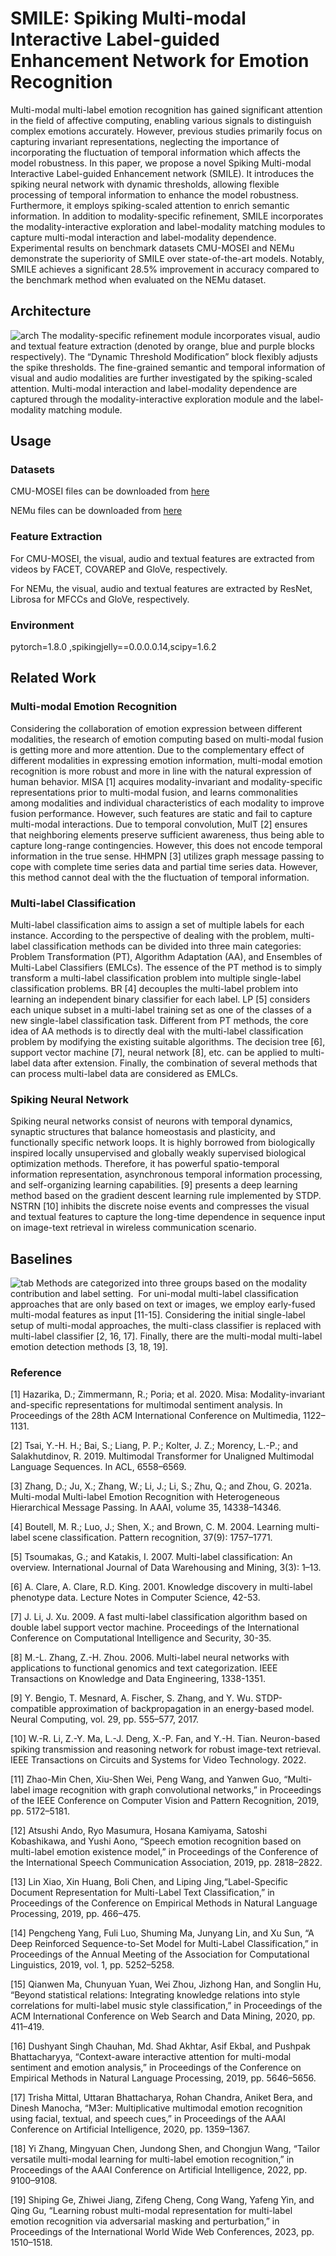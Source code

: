# SMILE: Spiking Multi-modal Interactive Label-guided Enhancement Network for Emotion Recognition
  
Multi-modal multi-label emotion recognition has gained significant attention in the field of affective computing, enabling various signals to distinguish complex emotions accurately.
However, previous studies primarily focus on capturing invariant representations, neglecting the importance of incorporating the fluctuation of temporal information which affects
the model robustness. In this paper, we propose a novel
Spiking Multi-modal Interactive Label-guided Enhancement
network (SMILE). It introduces the spiking neural network
with dynamic thresholds, allowing flexible processing of temporal information to enhance the model robustness. Furthermore, it employs spiking-scaled attention to enrich semantic
information. In addition to modality-specific refinement,
SMILE incorporates the modality-interactive exploration and
label-modality matching modules to capture multi-modal
interaction and label-modality dependence. Experimental
results on benchmark datasets CMU-MOSEI and NEMu
demonstrate the superiority of SMILE over state-of-the-art
models. Notably, SMILE achieves a significant 28.5% improvement in accuracy compared to the benchmark method
when evaluated on the NEMu dataset. 

## Architecture   

![arch](./architecture.png)
The modality-specific refinement module incorporates visual, audio and textual feature
extraction (denoted by orange, blue and purple blocks respectively). The “Dynamic Threshold Modification” block flexibly
adjusts the spike thresholds. The fine-grained semantic and temporal information of visual and audio modalities are further
investigated by the spiking-scaled attention. Multi-modal interaction and label-modality dependence are captured through the
modality-interactive exploration module and the label-modality matching module.

## Usage
### Datasets
CMU-MOSEI files can be downloaded from [here](https://github.com/CMU-MultiComp-Lab/CMU-MultimodalSDK)

NEMu files can be downloaded from [here](https://github.com/MANLP-suda/HHMPN)

### Feature Extraction
 For CMU-MOSEI, the visual, audio and textual features are extracted from videos by FACET, COVAREP and GloVe, respectively. 

 For NEMu, the visual, audio and textual features are extracted by ResNet, Librosa for MFCCs and GloVe, respectively.

### Environment
  pytorch=1.8.0 ,spikingjelly==0.0.0.0.14,scipy=1.6.2

## Related Work
### Multi-modal Emotion Recognition
Considering the collaboration of emotion expression between different modalities, the research of emotion computing based on multi-modal fusion is getting more and more attention. Due to the complementary effect of different modalities in expressing emotion information, multi-modal emotion recognition is more robust and more in line with the natural expression of human behavior. MISA [1] acquires modality-invariant and modality-specific representations prior to multi-modal fusion, and learns commonalities among modalities and individual characteristics of each modality to improve fusion performance. However, such features are static and fail to capture multi-modal interactions. Due to temporal convolution, MulT [2] ensures that neighboring elements preserve sufficient awareness, thus being able to capture long-range contingencies. However, this does not encode temporal information in the true sense. HHMPN [3] utilizes graph message passing to cope with complete time series data and partial time series data. However, this method cannot deal with the the fluctuation of temporal information.

### Multi-label Classification
Multi-label classification aims to assign a set of multiple labels for each instance. According to the perspective of dealing with the problem, multi-label classification methods can be divided into three main categories: Problem Transformation (PT), Algorithm Adaptation (AA), and Ensembles of Multi-Label Classifiers (EMLCs). The essence of the PT method is to simply transform a multi-label classification problem into multiple single-label classification problems. BR [4] decouples the multi-label problem into learning an independent binary classifier for each label. LP [5] considers each unique subset in a multi-label training set as one of the classes of a new single-label classification task. Different from PT methods, the core idea of AA methods is to directly deal with the multi-label classification problem by modifying the existing suitable algorithms. The decision tree [6], support vector machine [7], neural network [8], etc. can be applied to multi-label data after extension. Finally, the combination of several methods that can process multi-label data are considered as EMLCs. 

### Spiking Neural Network
Spiking neural networks consist of neurons with temporal dynamics, synaptic structures that balance homeostasis and plasticity, and functionally specific network loops. It is highly borrowed from biologically inspired locally unsupervised and globally weakly supervised biological optimization methods. Therefore, it has powerful spatio-temporal information representation, asynchronous temporal information processing, and self-organizing learning capabilities. [9] presents a deep learning method based on the gradient descent learning rule implemented by STDP. NSTRN [10] inhibits the discrete noise events and compresses the visual and textual features to 
capture the long-time dependence in sequence input on image-text retrieval in wireless communication scenario. 

## Baselines

![tab](./table.png)
Methods are categorized into three groups based on the modality contribution and label setting. 
For uni-modal multi-label classification approaches that are only based on text or images, we employ early-fused multi-modal features as input [11-15]. Considering the initial single-label setup of multi-modal approaches, the multi-class classifier is replaced with multi-label classifier [2, 16, 17]. Finally, there are the multi-modal multi-label emotion detection methods [3, 18, 19]. 


### Reference
[1] Hazarika, D.; Zimmermann, R.; Poria; et al. 2020. Misa: Modality-invariant and-specific representations for multimodal sentiment analysis. In Proceedings of the 28th ACM International Conference on Multimedia, 1122–1131. 

[2] Tsai, Y.-H. H.; Bai, S.; Liang, P. P.; Kolter, J. Z.; Morency, L.-P.; and Salakhutdinov, R. 2019. Multimodal Transformer for Unaligned Multimodal Language Sequences. In ACL, 6558–6569.

[3] Zhang, D.; Ju, X.; Zhang, W.; Li, J.; Li, S.; Zhu, Q.; and Zhou, G. 2021a. Multi-modal Multi-label Emotion Recognition with Heterogeneous Hierarchical Message Passing. In AAAI, volume 35, 14338–14346. 

[4] Boutell, M. R.; Luo, J.; Shen, X.; and Brown, C. M. 2004. Learning multi-label scene classification. Pattern recognition, 37(9): 1757–1771. 

[5] Tsoumakas, G.; and Katakis, I. 2007. Multi-label classification: An overview. International Journal of Data Warehousing and Mining, 3(3): 1–13. 

[6] A. Clare, A. Clare, R.D. King. 2001. Knowledge discovery in multi-label phenotype data. Lecture Notes in Computer Science, 42-53.

[7] J. Li, J. Xu. 2009. A fast multi-label classification algorithm based on double label support vector machine. Proceedings of the International Conference on Computational Intelligence and Security, 30-35.

[8] M.-L. Zhang, Z.-H. Zhou. 2006. Multi-label neural networks with applications to functional genomics and text categorization. IEEE Transactions on Knowledge and Data Engineering, 1338-1351.

[9] Y. Bengio, T. Mesnard, A. Fischer, S. Zhang, and Y. Wu. STDP-compatible approximation of backpropagation in an energy-based model. Neural Computing, vol. 29, pp. 555–577, 2017.

[10] W.-R. Li, Z.-Y. Ma, L.-J. Deng, X.-P. Fan, and Y.-H. Tian. Neuron-based spiking transmission and reasoning network for robust image-text retrieval. IEEE Transactions on Circuits and Systems for Video Technology. 2022.

[11] Zhao-Min Chen, Xiu-Shen Wei, Peng Wang, and Yanwen Guo, “Multi-label image recognition with graph convolutional networks,” in Proceedings of the IEEE Conference on Computer Vision and Pattern Recognition, 2019, pp. 5172–5181. 

[12] Atsushi Ando, Ryo Masumura, Hosana Kamiyama, Satoshi Kobashikawa, and Yushi Aono, “Speech emotion recognition based on multi-label emotion existence model,” in Proceedings of the Conference of the International Speech Communication Association, 2019, pp. 2818–2822. 

[13] Lin Xiao, Xin Huang, Boli Chen, and Liping Jing,“Label-Specific Document Representation for Multi-Label Text Classification,” in Proceedings of the Conference on Empirical Methods in Natural Language Processing, 2019, pp. 466–475. 

[14] Pengcheng Yang, Fuli Luo, Shuming Ma, Junyang Lin, and Xu Sun, “A Deep Reinforced Sequence-to-Set Model for Multi-Label Classification,” in Proceedings of the Annual Meeting of the Association for Computational Linguistics, 2019, vol. 1, pp. 5252–5258. 

[15] Qianwen Ma, Chunyuan Yuan, Wei Zhou, Jizhong Han, and Songlin Hu, “Beyond statistical relations: Integrating knowledge relations into style correlations for multi-label music style classification,” in Proceedings of the ACM International Conference on Web Search and Data Mining, 2020, pp. 411–419. 

[16] Dushyant Singh Chauhan, Md. Shad Akhtar, Asif Ekbal, and Pushpak Bhattacharyya, “Context-aware interactive attention for multi-modal sentiment and emotion analysis,” in Proceedings of the Conference on Empirical Methods in Natural Language Processing, 2019, pp. 5646–5656. 

[17] Trisha Mittal, Uttaran Bhattacharya, Rohan Chandra, Aniket Bera, and Dinesh Manocha, “M3er: Multiplicative multimodal emotion recognition using facial, textual, and speech cues,” in Proceedings of the AAAI Conference on Artificial Intelligence, 2020, pp. 1359–1367. 

[18] Yi Zhang, Mingyuan Chen, Jundong Shen, and Chongjun Wang, “Tailor versatile multi-modal learning for multi-label emotion recognition,” in Proceedings of the AAAI Conference on Artificial Intelligence, 2022, pp. 9100–9108.

[19] Shiping Ge, Zhiwei Jiang, Zifeng Cheng, Cong Wang, Yafeng Yin, and Qing Gu, “Learning robust multi-modal representation for multi-label emotion recognition via adversarial masking and perturbation,” in Proceedings of the International World Wide Web Conferences, 2023, pp. 1510–1518. 
